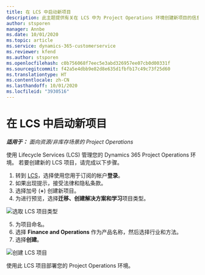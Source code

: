 ```yaml
---
title: 在 LCS 中启动新项目
description: 此主题提供有关在 LCS 中为 Project Operations 环境创建新项目的信息。
author: stsporen
manager: Annbe
ms.date: 10/01/2020
ms.topic: article
ms.service: dynamics-365-customerservice
ms.reviewer: kfend
ms.author: stsporen
ms.openlocfilehash: c0b756068f7eec5e3abd326957ee07cb0d00331f
ms.sourcegitcommit: f42a5e4dbb9e82d8e635d1fbfb17c49c73f25d60
ms.translationtype: HT
ms.contentlocale: zh-CN
ms.lasthandoff: 10/01/2020
ms.locfileid: "3930516"
---
```

# <a name="start-a-new-project-in-lcs"></a>在 LCS 中启动新项目

_**适用于：** 面向资源/非库存场景的 Project Operations_

使用 Lifecycle Services (LCS) 管理您的 Dynamics 365 Project Operations 环境。 若要创建新的 LCS 项目，请完成以下步骤。

1. 转到 [LCS](https://lcs.dynamics.com/Logon/Index)，选择使用您用于订阅的帐户**登录**。
2. 如果出现提示，接受法律和隐私条款。
3. 选择加号 (**+**) 创建新项目。
4. 为进行预览，选择**迁移、创建解决方案和学习**项目类型。

  ![选取 LCS 项目类型](./media/create-lcs-1.png)

5. 为项目命名。 
6. 选择 **Finance and Operations** 作为产品名称，然后选择行业和方法。 
7. 选择**创建**。

![创建 LCS 项目](./media/create-lcs-2.png)

使用此 LCS 项目部署您的 Project Operations 环境。

